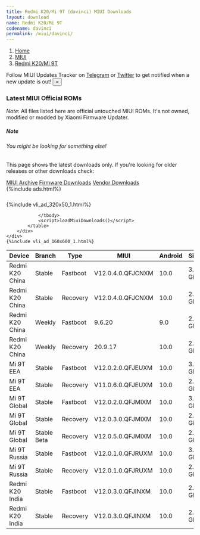```yaml
---
title: Redmi K20/Mi 9T (davinci) MIUI Downloads
layout: download
name: Redmi K20/Mi 9T
codename: davinci
permalink: /miui/davinci/
---
```

<nav aria-label="breadcrumb">
    <ol class="breadcrumb">
        <li class="breadcrumb-item"><a href="/">Home</a></li>
        <li class="breadcrumb-item"><a href="/miui/">MIUI</a></li>
        <li class="breadcrumb-item active" aria-current="page"><a href="/miui/davinci/">Redmi K20/Mi 9T</a></li>
    </ol>
</nav>
<div class="alert alert-primary alert-dismissible fade show" role="alert">
    Follow MIUI Updates Tracker on <a href="https://t.me/MIUIUpdatesTracker" class="alert-link">Telegram</a>
     or <a href="https://twitter.com/MiFwUpdater" class="alert-link">Twitter</a> to get notified when a new update is out!
    <button type="button" class="close" data-dismiss="alert" aria-label="Close">
        <span aria-hidden="true">&times;</span>
    </button>
</div>

### Latest MIUI Official ROMs
*Note*: All files listed here are official untouched MIUI ROMs. It's not owned, modified or modded by Xiaomi Firmware Updater.
<div class="card">
  <div class="card-body">
    <h5 class="card-title">Note</h5>
    <h6 class="card-subtitle mb-2 text-muted">You might be looking for something else!</h6>
    <p class="card-text">This page shows the latest downloads only.
     If you're looking for older releases or other downloads check:</p>
    <a href="/archive/miui/davinci/" class="card-link">MIUI Archive</a>
    <a href="/firmware/davinci/" class="card-link">Firmware Downloads</a>
    <a href="/vendor/davinci/" class="card-link">Vendor Downloads</a>
  </div>
</div>
{%include ads.html%}
<div class="row justify-content-center">
    <div class="col-10">
        <div class="table-responsive-md" style="margin-top: 25px;">
            {%include vli_ad_320x50_1.html%}
            <table id="miui" class="display dt-responsive nowrap compact table table-striped table-hover table-sm">
                <thead class="thead-dark">
                    <tr>
                        <th data-ref="device">Device</th>
                        <th data-ref="branch">Branch</th>
                        <th data-ref="type">Type</th>
                        <th data-ref="miui">MIUI</th>
                        <th data-ref="android">Android</th>
                        <th data-ref="size">Size</th>
                        <th data-ref="size">Date</th>
                        <th data-ref="link">Link</th>
                    </tr>
                </thead>
                <tbody>
                <tr><td>Redmi K20 China</td><td>Stable</td><td>Fastboot</td><td>V12.0.4.0.QFJCNXM</td><td>10.0</td><td>3.5 GB</td><td>2020-07-27</td><td><a href="/miui/davinci/stable/V12.0.4.0.QFJCNXM/">Download</a></td></tr>
<tr><td>Redmi K20 China</td><td>Stable</td><td>Recovery</td><td>V12.0.4.0.QFJCNXM</td><td>10.0</td><td>2.5 GB</td><td>2020-08-04</td><td><a href="/miui/davinci/stable/V12.0.4.0.QFJCNXM/">Download</a></td></tr>
<tr><td>Redmi K20 China</td><td>Weekly</td><td>Fastboot</td><td>9.6.20</td><td>9.0</td><td>2.9 GB</td><td>2019-06-20</td><td><a href="/miui/davinci/weekly/9.6.20/">Download</a></td></tr>
<tr><td>Redmi K20 China</td><td>Weekly</td><td>Recovery</td><td>20.9.17</td><td>10.0</td><td>2.6 GB</td><td>2020-09-17</td><td><a href="/miui/davinci/weekly/20.9.17/">Download</a></td></tr>
<tr><td>Mi 9T EEA</td><td>Stable</td><td>Fastboot</td><td>V12.0.2.0.QFJEUXM</td><td>10.0</td><td>3.1 GB</td><td>2020-07-12</td><td><a href="/miui/davinci/stable/V12.0.2.0.QFJEUXM/">Download</a></td></tr>
<tr><td>Mi 9T EEA</td><td>Stable</td><td>Recovery</td><td>V11.0.6.0.QFJEUXM</td><td>10.0</td><td>2.4 GB</td><td>2020-06-24</td><td><a href="/miui/davinci/stable/V11.0.6.0.QFJEUXM/">Download</a></td></tr>
<tr><td>Mi 9T Global</td><td>Stable</td><td>Fastboot</td><td>V12.0.2.0.QFJMIXM</td><td>10.0</td><td>3.1 GB</td><td>2020-07-12</td><td><a href="/miui/davinci/stable/V12.0.2.0.QFJMIXM/">Download</a></td></tr>
<tr><td>Mi 9T Global</td><td>Stable</td><td>Recovery</td><td>V12.0.3.0.QFJMIXM</td><td>10.0</td><td>2.4 GB</td><td>2020-07-28</td><td><a href="/miui/davinci/stable/V12.0.3.0.QFJMIXM/">Download</a></td></tr>
<tr><td>Mi 9T Global</td><td>Stable Beta</td><td>Recovery</td><td>V12.0.5.0.QFJMIXM</td><td>10.0</td><td>2.5 GB</td><td>2020-10-16</td><td><a href="/miui/davinci/stable beta/V12.0.5.0.QFJMIXM/">Download</a></td></tr>
<tr><td>Mi 9T Russia</td><td>Stable</td><td>Fastboot</td><td>V12.0.1.0.QFJRUXM</td><td>10.0</td><td>3.1 GB</td><td>2020-07-12</td><td><a href="/miui/davinci/stable/V12.0.1.0.QFJRUXM/">Download</a></td></tr>
<tr><td>Mi 9T Russia</td><td>Stable</td><td>Recovery</td><td>V12.0.1.0.QFJRUXM</td><td>10.0</td><td>2.5 GB</td><td>2020-07-20</td><td><a href="/miui/davinci/stable/V12.0.1.0.QFJRUXM/">Download</a></td></tr>
<tr><td>Redmi K20 India</td><td>Stable</td><td>Fastboot</td><td>V12.0.3.0.QFJINXM</td><td>10.0</td><td>2.9 GB</td><td>2020-07-22</td><td><a href="/miui/davinciin/stable/V12.0.3.0.QFJINXM/">Download</a></td></tr>
<tr><td>Redmi K20 India</td><td>Stable</td><td>Recovery</td><td>V12.0.3.0.QFJINXM</td><td>10.0</td><td>2.4 GB</td><td>2020-07-28</td><td><a href="/miui/davinciin/stable/V12.0.3.0.QFJINXM/">Download</a></td></tr>

                </tbody>
                <script>loadMiuiDownloads()</script>
            </table>
        </div>
    </div>
    {%include vli_ad_160x600_1.html%}
</div>
